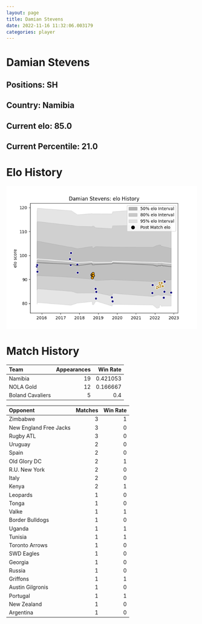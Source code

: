```yaml
---  
layout: page  
title: Damian Stevens  
date: 2022-11-16 11:32:06.003179  
categories: player  
---
```

# Damian Stevens

## Positions: SH

## Country: Namibia

## Current elo: 85.0

## Current Percentile: 21.0

# Elo History


![elo history](history_DamianStevens.png)
# Match History


| Team             |   Appearances |   Win Rate |
|:-----------------|--------------:|-----------:|
| Namibia          |            19 |   0.421053 |
| NOLA Gold        |            12 |   0.166667 |
| Boland Cavaliers |             5 |   0.4      |

| Opponent               |   Matches |   Win Rate |
|:-----------------------|----------:|-----------:|
| Zimbabwe               |         3 |          1 |
| New England Free Jacks |         3 |          0 |
| Rugby ATL              |         3 |          0 |
| Uruguay                |         2 |          0 |
| Spain                  |         2 |          0 |
| Old Glory DC           |         2 |          1 |
| R.U. New York          |         2 |          0 |
| Italy                  |         2 |          0 |
| Kenya                  |         2 |          1 |
| Leopards               |         1 |          0 |
| Tonga                  |         1 |          0 |
| Valke                  |         1 |          1 |
| Border Bulldogs        |         1 |          0 |
| Uganda                 |         1 |          1 |
| Tunisia                |         1 |          1 |
| Toronto Arrows         |         1 |          0 |
| SWD Eagles             |         1 |          0 |
| Georgia                |         1 |          0 |
| Russia                 |         1 |          0 |
| Griffons               |         1 |          1 |
| Austin Gilgronis       |         1 |          0 |
| Portugal               |         1 |          1 |
| New Zealand            |         1 |          0 |
| Argentina              |         1 |          0 |